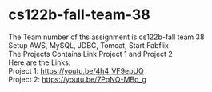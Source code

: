 # cs122b-fall-team-38

The Team number of ths assignment is cs122b-fall team 38\
Setup AWS, MySQL, JDBC, Tomcat, Start Fabflix\
The Projects Contains Link Project 1 and Project 2\
Here are the Links:\
Project 1: https://youtu.be/4h4_VF9epUQ \
Project 2: https://youtu.be/7PqNQ-MBd_g 
